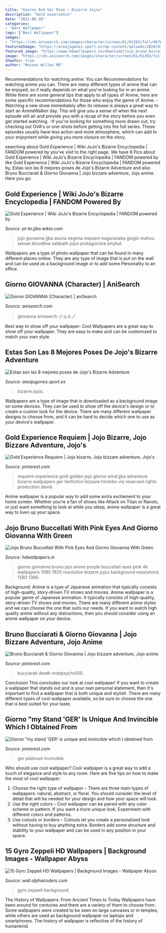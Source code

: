 ```yaml
---
title: "Giorno And Ger Pose : Bizarre Jojos"
description: "Gold experience"
date: "2022-08-18"
categories:
- "Best Wallpaper"
tags: ["Best Wallpaper"]
images:
- "https://cdn.anisearch.com/images/character/screen/61/61363/full/467657.jpg"
featuredImage: "https://areajugones.sport.es/wp-content/uploads/2020/03/giorno-joestar.jpg"
featured_image: "https://www.hdwallpapers.in/download/jojo_bruno_buccellati_with_pink_eyes_and_giorno_giovanna_with_green_eyes_full_of_purple_hd_anime-1280x720.jpg"
image: "https://cdn.anisearch.com/images/character/screen/61/61363/full/467657.jpg"
ShowToc: true
author: "Moises Willms MD"
---
```



Recommendations for watching anime: You can
Recommendations for watching anime you can. There are many different types of anime that can be enjoyed, so it really depends on what you're looking for in an anime. While there are some general tips that apply to all types of Anime, here are some specific recommendations for those who enjoy the genre of Anime: 
-Watching a new show immediately after its release is always a great way to start an AnimeWalker day. This will give you a sense of when the next episode will air and provide you with a recap of the story before you even get started watching. 
-If you're looking for something more drawn out, try checking out OVA's or one-shots before getting into the full series. These episodes usually have less action and more atmosphere, which can add to your enjoyment while giving you more closure on the story.

	

		
searching about Gold Experience | Wiki JoJo&#039;s Bizarre Encyclopedia | FANDOM powered by you've visit to the right page. We have 8 Pics about Gold Experience | Wiki JoJo&#039;s Bizarre Encyclopedia | FANDOM powered by like Gold Experience | Wiki JoJo&#039;s Bizarre Encyclopedia | FANDOM powered by, Estas son las 8 mejores poses de Jojo&#039;s Bizarre Adventure and also Bruno Bucciarati &amp; Giorno Giovanna | Jojo bizzare adventure, Jojo anime. Here you go:
		
    
## Gold Experience | Wiki JoJo&#039;s Bizarre Encyclopedia | FANDOM Powered By

<img loading=lazy src="https://vignette.wikia.nocookie.net/jjba/images/8/8d/Gold_Experience_colorido.png/revision/latest?cb=20150312035413&amp;path-prefix=pt-br" onerror="this.onerror=null;this.src='https://tse2.mm.bing.net/th?id=OIP.zNIN5fortr6vWHCScXdFzQHaLo&amp;pid=15.1';" alt="Gold Experience | Wiki JoJo&#039;s Bizarre Encyclopedia | FANDOM powered by">

_Source: pt-br.jjba.wikia.com_

>jojo giovanna jjba asuna negima requiem kagurazaka giogio mahou sensei bloodline sabbath jojos protagonista artykuł. 

	



Wallpapers are a type of photo wallpaper that can be found in many different places online. They are any type of image that is put on the wall and can be used as a background image or to add some Personality to an office.

    
## Giorno GIOVANNA (Character) | AniSearch

<img loading=lazy src="https://cdn.anisearch.com/images/character/screen/61/61363/full/467657.jpg" onerror="this.onerror=null;this.src='https://tse1.mm.bing.net/th?id=OIP.vBi7tmaydagTY8YgohFWwwHaEK&amp;pid=15.1';" alt="Giorno GIOVANNA (Character) | aniSearch">

_Source: anisearch.com_

>giovanna anisearch ジョルノ. 

	

Best way to show off your wallpaper:
Cool Wallpapers are a great way to show off your wallpaper. They are easy to make and can be customized to match your own style.

    
## Estas Son Las 8 Mejores Poses De Jojo&#039;s Bizarre Adventure

<img loading=lazy src="https://areajugones.sport.es/wp-content/uploads/2020/03/giorno-joestar.jpg" onerror="this.onerror=null;this.src='https://tse4.mm.bing.net/th?id=OIP.qiv6kuKSQN_456OOk1fu1QHaEK&amp;pid=15.1';" alt="Estas son las 8 mejores poses de Jojo&#039;s Bizarre Adventure">

_Source: areajugones.sport.es_

>bizarre jojos. 

	

Wallpapers are a type of image that is downloaded as a background image on some devices. They can be used to show off the device's design or to create a custom look for the device. There are many different wallpaper designs to choose from, and it can be hard to decide which one to use as your device's wallpaper.

    
## Gold Experience Requiem | Jojo Bizarre, Jojo Bizzare Adventure, Jojo&#039;s

<img loading=lazy src="https://i.pinimg.com/736x/cf/86/43/cf864323f1f1410a28534f4fdf862e8a.jpg" onerror="this.onerror=null;this.src='https://tse4.mm.bing.net/th?id=OIP.ReOW4eaAqvEh88-2H9tdJwHaEK&amp;pid=15.1';" alt="Gold Experience Requiem | Jojo bizarre, Jojo bizzare adventure, Jojo&#039;s">

_Source: pinterest.com_

>requiem experience gold golden jojo giorno wind jjba adventure bizarre wallpapers ger fanfiction bizzare hirohiko viz reserved rights production david. 

	

Anime wallpaper is a popular way to add some extra excitement to your home screen. Whether you’re a fan of shows like Attack on Titan or Naruto, or just want something to look at while you sleep, anime wallpaper is a great way to liven up your space.

    
## Jojo Bruno Buccellati With Pink Eyes And Giorno Giovanna With Green

<img loading=lazy src="https://www.hdwallpapers.in/download/jojo_bruno_buccellati_with_pink_eyes_and_giorno_giovanna_with_green_eyes_full_of_purple_hd_anime-1280x720.jpg" onerror="this.onerror=null;this.src='https://tse3.mm.bing.net/th?id=OIP.PAUMQylDo4i3nFP5l7lgdwHaEK&amp;pid=15.1';" alt="Jojo Bruno Buccellati With Pink Eyes And Giorno Giovanna With Green">

_Source: hdwallpapers.in_

>giorno giovanna bruno jojo anime purple buccellati eyes pink 4k wallpapers 1080 1920 resolution bizarre jojos background resolutions 1280 1366. 

	

Background: Anime is a type of Japanese animation that typically consists of high-quality, story-driven TV shows and movies.
Anime wallpaper is a popular genre of Japanese animation. It typically consists of high-quality, story-driven TV shows and movies. There are many different anime styles and we can choose the one that suits our needs. If you want to watch high quality anime without any distractions, then you should consider using an anime wallpaper on your device.

    
## Bruno Bucciarati &amp; Giorno Giovanna | Jojo Bizzare Adventure, Jojo Anime

<img loading=lazy src="https://i.pinimg.com/736x/7c/fa/f3/7cfaf335a5560735a821c5c16f2f677a.jpg" onerror="this.onerror=null;this.src='https://tse1.mm.bing.net/th?id=OIP.rV-685yOMS3CFjaWl8OEaQHaEK&amp;pid=15.1';" alt="Bruno Bucciarati &amp; Giorno Giovanna | Jojo bizzare adventure, Jojo anime">

_Source: pinterest.com_

>bucciarati death mobpsycho100. 

	

Conclusion
This concludes our look at cool wallpaper! If you want to create a wallpaper that stands out and is your own personal statement, then it's important to find a wallpaper that is both unique and stylish. There are many different types of cool wallpaper available, so be sure to choose the one that is best suited for your taste.

    
## Giorno &quot;my Stand &#039;GER&#039; Is Unique And Invincible Which I Obtained From

<img loading=lazy src="https://i.pinimg.com/736x/40/9b/99/409b99a68cc397558b7f4bbb53cc7794.jpg" onerror="this.onerror=null;this.src='https://tse2.mm.bing.net/th?id=OIP.Fa6Bz6onghvj2EXOQlYIQwHaMP&amp;pid=15.1';" alt="Giorno &quot;my stand &#039;GER&#039; is unique and invincible which I obtained from">

_Source: pinterest.com_

>ger platinum invincible. 

	

Who should use cool wallpaper?
Cool wallpaper is a great way to add a touch of elegance and style to any room. Here are five tips on how to make the most of cool wallpaper: 
1) Choose the right type of wallpaper – There are three main types of wallpapers: natural, abstract, or floral. You should consider the level of detail that will be needed for your design and how your space will look. 
2) Use the right colors – Cool wallpaper can be paired with any color scheme or pattern. If you want a more unique look, Experiment with different colors and patterns. 
3) Use cutouts or borders – Cutouts let you create a personalized look without having to buy anything extra. Borders add some structure and stability to your wallpaper and can be used in any position in your space.

    
## 15 Gyro Zeppeli HD Wallpapers | Background Images - Wallpaper Abyss

<img loading=lazy src="https://images2.alphacoders.com/755/thumb-1920-755478.jpg" onerror="this.onerror=null;this.src='https://tse2.mm.bing.net/th?id=OIP.GStjuPZrq3HIhd_M8Sbw4gHaC9&amp;pid=15.1';" alt="15 Gyro Zeppeli HD Wallpapers | Background Images - Wallpaper Abyss">

_Source: wall.alphacoders.com_

>gyro zeppeli background. 

	

The History of Wallpapers: From Ancient Times to Today
Wallpapers have been around for centuries and there are a variety of them to choose from. Some wallpapers were created to be seen on large canvases or in temples, while others are used as background wallpaper on laptops and smartphones. The history of wallpaper is reflective of the history of humankind.

